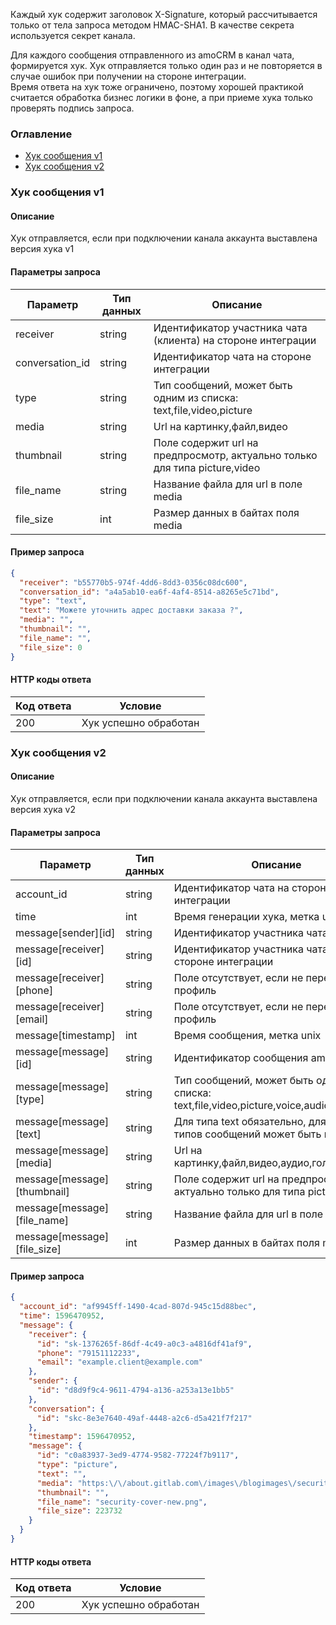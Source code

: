 
Каждый хук содержит заголовок X-Signature, который рассчитывается только от тела запроса методом HMAC-SHA1. В качестве секрета используется секрет канала. <br/>

Для каждого сообщения отправленного из amoCRM в канал чата, формируется хук. Хук отправляется только один раз и не повторяется в случае ошибок при получении на стороне интеграции. <br/> Время ответа на хук тоже ограничено, поэтому хорошей практикой считается обработка бизнес логики в фоне, а при приеме хука только проверять подпись запроса.


### Оглавление  
- [Хук сообщения v1](#chat-webhook-v1)
- [Хук сообщения v2](#chat-webhook-v2)

<a name="chat-webhook-v1"></a>

### Хук сообщения v1<br>
#### Описание<br>
Хук отправляется, если при подключении канала аккаунта выставлена версия хука v1

#### Параметры запроса<br>



| Параметр | Тип данных | Описание |
|---|---|---|
| receiver | string | Идентификатор учаcтника чата (клиента) на стороне интеграции |
| conversation_id | string | Идентификатор чата на стороне интеграции |
| type | string | Тип сообщений, может быть одним из списка: text,file,video,picture |
| media | string | Url на картинку,файл,видео |
| thumbnail | string | Поле содержит url на предпросмотр, актуально только для типа picture,video |
| file_name | string | Название файла для url в поле media |
| file_size | int | Размер данных в байтах поля media |

#### Пример запроса<br>


```json
{
  "receiver": "b55770b5-974f-4dd6-8dd3-0356c08dc600",
  "conversation_id": "a4a5ab10-ea6f-4af4-8514-a8265e5c71bd",
  "type": "text",
  "text": "Можете уточнить адрес доставки заказа ?",
  "media": "",
  "thumbnail": "",
  "file_name": "",
  "file_size": 0
}
```

#### HTTP коды ответа 

| Код ответа | Условие |
|------------|---------|
|200|Хук успешно обработан|

<a name="chat-webhook-v2"></a>

### Хук сообщения v2<br>
#### Описание<br>
Хук отправляется, если при подключении канала аккаунта выставлена версия хука v2

#### Параметры запроса<br>



| Параметр | Тип данных | Описание |
|---|---|---|
| account_id | string | Идентификатор чата на стороне интеграции |
| time | int | Время генерации хука, метка unix |
| message\[sender\]\[id\] | string | Идентификатор участника чата amojo |
| message\[receiver\]\[id\] | string | Идентификатор участника чата на стороне интеграции |
| message\[receiver\]\[phone\] | string | Поле отсутствует, если не передавался профиль |
| message\[receiver\]\[email\] | string | Поле отсутствует, если не передавался профиль |
| message\[timestamp\] | int | Время сообщения, метка unix |
| message[message]\[id\] | string | Идентификатор сообщения amojo |
| message[message]\[type\] | string | Тип сообщений, может быть одним из списка: text,file,video,picture,voice,audio,sticker |
| message[message]\[text\] | string | Для типа text обязательно, для других типов сообщений может быть пустым |
| message[message]\[media\] | string | Url на картинку,файл,видео,аудио,голос,стикер. |
| message[message]\[thumbnail\] | string | Поле содержит url на предпросмотр, актуально только для типа picture,video |
| message[message]\[file_name\] | string | Название файла для url в поле media |
| message[message]\[file_size\] | int | Размер данных в байтах поля media |

#### Пример запроса<br>


```json
{
  "account_id": "af9945ff-1490-4cad-807d-945c15d88bec",
  "time": 1596470952,
  "message": {
    "receiver": {
      "id": "sk-1376265f-86df-4c49-a0c3-a4816df41af9",
      "phone": "79151112233",
      "email": "example.client@example.com"
    },
    "sender": {
      "id": "d8d9f9c4-9611-4794-a136-a253a13e1bb5"
    },
    "conversation": {
      "id": "skc-8e3e7640-49af-4448-a2c6-d5a421f7f217"
    },
    "timestamp": 1596470952,
    "message": {
      "id": "c0a83937-3ed9-4774-9582-77224f7b9117",
      "type": "picture",
      "text": "",
      "media": "https:\/\/about.gitlab.com\/images\/blogimages\/security-cover-new.png",
      "thumbnail": "",
      "file_name": "security-cover-new.png",
      "file_size": 223732
    }
  }
}
```

#### HTTP коды ответа 

| Код ответа | Условие |
|------------|---------|
|200|Хук успешно обработан|

<!-- Generated at Fri, 05 Mar 2021 10:18:21 +0000. amoCRM Documentation Generator -->